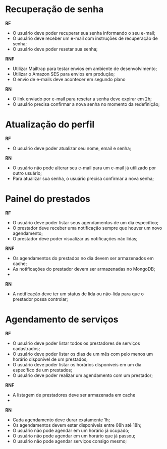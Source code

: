 # Recuperação de senha

**RF**

- O usuário deve poder recuperar sua senha informando o seu e-mail;
- O usuário deve receber um e-mail com instruções de recuperação de senha;
- O usuário deve poder resetar sua senha;

**RNF**

- Utilizar Mailtrap para testar envios em ambiente de desenvolvimento;
- Utilizar o Amazon SES para envios em produção;
- O envio de e-mails deve acontecer em segundo plano

**RN**

- O link enviado por e-mail para resetar a senha deve expirar em 2h;
- O usuário precisa confirmar a nova senha no momento da redefinição;


# Atualização do perfil

**RF**

- O usuário deve poder atualizar seu nome, email e senha;

**RN**

- O usuário não pode alterar seu e-mail para um e-mail já utilizado por outro usuário;
- Para atualizar sua senha, o usuário precisa confirmar a nova senha;

# Painel do prestados

**RF**

- O usuário deve poder listar seus agendamentos de um dia específico;
- O prestador deve receber uma notificação sempre que houver um novo agendamento;
- O prestador deve poder visualizar as notificações não lidas;

**RNF**

- Os agendamentos do prestados no dia devem ser armazenados em cache;
- As notificações do prestador devem ser armazenadas no MongoDB;
-

**RN**

- A notificação deve ter um status de lida ou não-lida para que o prestador possa controlar;

# Agendamento de serviços

**RF**

- O usuário deve poder listar todos os prestadores de serviços cadastrados;
- O usuário deve poder listar os dias de um mês com pelo menos um horário disponível de um prestados;
- O usuário deve poder listar os horários disponíveis em um dia específico de um prestados;
- O usuário deve poder realizar um agendamento com um prestador;

**RNF**

- A listagem de prestadores deve ser armazenada em cache
-

**RN**

- Cada agendamento deve durar exatamente 1h;
- Os agendamentos devem estar disponíveis entre 08h até 18h;
- O usuário não pode agendar em um horário já ocupado;
- O usuário não pode agendar em um horário que já passou;
- O usuário não pode agendar serviços consigo mesmo;
